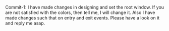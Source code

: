 Commit-1:
I have made changes in designing and set the root window. If you are not satisfied with the colors, then tell me, I will change it.
Also I have made changes such that on entry and exit events. Please have a look on it and reply me asap.
